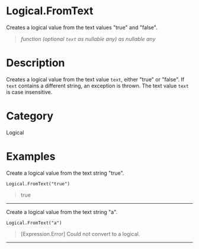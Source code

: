 ﻿# Logical.FromText
Creates a logical value from the text values "true" and "false".
> _function (optional <code>text</code> as nullable any) as nullable any_
# Description 
Creates a logical value from the text value <code>text</code>, either "true" or "false". If <code>text</code> contains a different string, an exception is thrown. The text value <code>text</code> is case insensitive.

# Category 
Logical
# Examples 
Create a logical value from the text string "true".
```
Logical.FromText("true")
```
> true
***
Create a logical value from the text string "a".
```
Logical.FromText("a")
```
> [Expression.Error] Could not convert to a logical.
***
